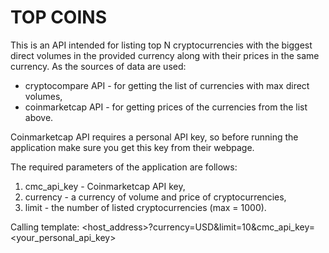 # TOP COINS

This is an API intended for listing top N cryptocurrencies with the biggest direct volumes in the provided currency along with their prices in the same currency. As the sources of data are used:
* cryptocompare API - for getting the list of currencies with max direct volumes,
* coinmarketcap API - for getting prices of the currencies from the list above.

Coinmarketcap API requires a personal API key, so before running the application make sure you get this key from their webpage.

The required parameters of the application are follows:
1. cmc_api_key - Coinmarketcap API key,
2. currency - a currency of volume and price of cryptocurrencies,
3. limit - the number of listed cryptocurrencies (max = 1000).

Calling template: <host_address>?currency=USD&limit=10&cmc_api_key=<your_personal_api_key>
